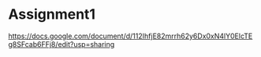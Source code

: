 # Assignment1
https://docs.google.com/document/d/112IhfjE82mrrh62y6Dx0xN4lY0ElcTEg8SFcab6FFj8/edit?usp=sharing
